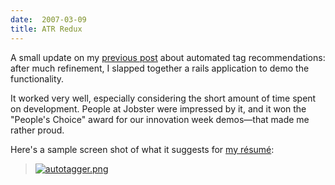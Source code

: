 ```yaml
---
date:  2007-03-09
title: ATR Redux
---
```

A small update on my <a href="http://threebrothers.org/brendan/blog/index.php/2007/03/06/automated-tag-recommendations/">previous post</a> about automated tag recommendations: after much refinement, I slapped together a rails application to demo the functionality.

It worked very well, especially considering the short amount of time spent on development.  People at Jobster were impressed by it, and it won the "People's Choice" award for our innovation week demos&mdash;that made me rather proud.

Here's a sample screen shot of what it suggests for <a href="http://threebrothers.org/brendan/resume/">my r&eacute;sum&eacute;</a>:

<blockquote><a href='http://threebrothers.org/brendan/blog/wp-content/uploads/2007/03/autotagger.png' title='autotagger.png'><img src='http://threebrothers.org/brendan/blog/wp-content/uploads/2007/03/autotagger.thumbnail.png' alt='autotagger.png' /></a></blockquote>

